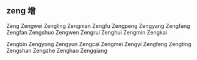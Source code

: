 zeng 增 
---

Zeng Zengwei Zengling Zengnian Zengfu Zengpeng Zengyang Zengfang Zengfan Zengshuo Zengwen Zengrui Zenghui Zengmin Zengkai 

Zengbin Zengyong Zengyun Zengcai Zengmei Zengyi Zengfeng Zengting Zengshan Zengzhe Zenghao Zengqiang

